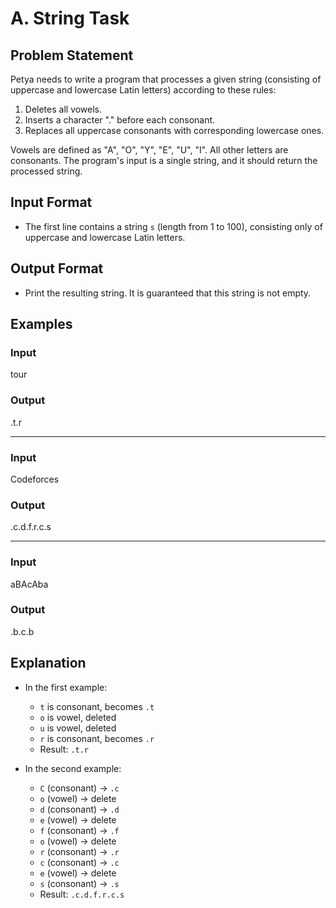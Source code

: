 # A. String Task

## Problem Statement

Petya needs to write a program that processes a given string (consisting of uppercase and lowercase Latin letters) according to these rules:
1.  Deletes all vowels.
2.  Inserts a character "." before each consonant.
3.  Replaces all uppercase consonants with corresponding lowercase ones.

Vowels are defined as "A", "O", "Y", "E", "U", "I". All other letters are consonants.
The program's input is a single string, and it should return the processed string.

## Input Format

- The first line contains a string `s` (length from 1 to 100), consisting only of uppercase and lowercase Latin letters.

## Output Format

- Print the resulting string. It is guaranteed that this string is not empty.

## Examples

### Input
tour

### Output
.t.r

---

### Input
Codeforces

### Output
.c.d.f.r.c.s

---

### Input
aBAcAba

### Output
.b.c.b

## Explanation

- In the first example:
    - `t` is consonant, becomes `.t`
    - `o` is vowel, deleted
    - `u` is vowel, deleted
    - `r` is consonant, becomes `.r`
    - Result: `.t.r`

- In the second example:
    - `C` (consonant) -> `.c`
    - `o` (vowel) -> delete
    - `d` (consonant) -> `.d`
    - `e` (vowel) -> delete
    - `f` (consonant) -> `.f`
    - `o` (vowel) -> delete
    - `r` (consonant) -> `.r`
    - `c` (consonant) -> `.c`
    - `e` (vowel) -> delete
    - `s` (consonant) -> `.s`
    - Result: `.c.d.f.r.c.s`
